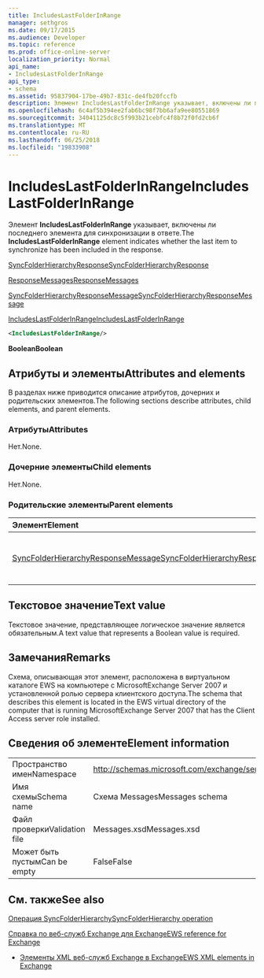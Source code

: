 ```yaml
---
title: IncludesLastFolderInRange
manager: sethgros
ms.date: 09/17/2015
ms.audience: Developer
ms.topic: reference
ms.prod: office-online-server
localization_priority: Normal
api_name:
- IncludesLastFolderInRange
api_type:
- schema
ms.assetid: 95837904-17be-49b7-831c-de4fb20fccfb
description: Элемент IncludesLastFolderInRange указывает, включены ли последнего элемента для синхронизации в ответе.
ms.openlocfilehash: 6c4af5b394ee2fab6bc98f7bb6afa9ee80551869
ms.sourcegitcommit: 34041125dc8c5f993b21cebfc4f8b72f0fd2cb6f
ms.translationtype: MT
ms.contentlocale: ru-RU
ms.lasthandoff: 06/25/2018
ms.locfileid: "19833908"
---
```

# <a name="includeslastfolderinrange"></a><span data-ttu-id="9f7fb-103">IncludesLastFolderInRange</span><span class="sxs-lookup"><span data-stu-id="9f7fb-103">IncludesLastFolderInRange</span></span>

<span data-ttu-id="9f7fb-104">Элемент **IncludesLastFolderInRange** указывает, включены ли последнего элемента для синхронизации в ответе.</span><span class="sxs-lookup"><span data-stu-id="9f7fb-104">The **IncludesLastFolderInRange** element indicates whether the last item to synchronize has been included in the response.</span></span> 
  
[<span data-ttu-id="9f7fb-105">SyncFolderHierarchyResponse</span><span class="sxs-lookup"><span data-stu-id="9f7fb-105">SyncFolderHierarchyResponse</span></span>](syncfolderhierarchyresponse.md)
  
[<span data-ttu-id="9f7fb-106">ResponseMessages</span><span class="sxs-lookup"><span data-stu-id="9f7fb-106">ResponseMessages</span></span>](responsemessages.md)
  
[<span data-ttu-id="9f7fb-107">SyncFolderHierarchyResponseMessage</span><span class="sxs-lookup"><span data-stu-id="9f7fb-107">SyncFolderHierarchyResponseMessage</span></span>](syncfolderhierarchyresponsemessage.md)
  
[<span data-ttu-id="9f7fb-108">IncludesLastFolderInRange</span><span class="sxs-lookup"><span data-stu-id="9f7fb-108">IncludesLastFolderInRange</span></span>](includeslastfolderinrange.md)
  
```xml
<IncludesLastFolderInRange/>
```

 <span data-ttu-id="9f7fb-109">**Boolean**</span><span class="sxs-lookup"><span data-stu-id="9f7fb-109">**Boolean**</span></span>
## <a name="attributes-and-elements"></a><span data-ttu-id="9f7fb-110">Атрибуты и элементы</span><span class="sxs-lookup"><span data-stu-id="9f7fb-110">Attributes and elements</span></span>

<span data-ttu-id="9f7fb-111">В разделах ниже приводится описание атрибутов, дочерних и родительских элементов.</span><span class="sxs-lookup"><span data-stu-id="9f7fb-111">The following sections describe attributes, child elements, and parent elements.</span></span>
  
### <a name="attributes"></a><span data-ttu-id="9f7fb-112">Атрибуты</span><span class="sxs-lookup"><span data-stu-id="9f7fb-112">Attributes</span></span>

<span data-ttu-id="9f7fb-113">Нет.</span><span class="sxs-lookup"><span data-stu-id="9f7fb-113">None.</span></span>
  
### <a name="child-elements"></a><span data-ttu-id="9f7fb-114">Дочерние элементы</span><span class="sxs-lookup"><span data-stu-id="9f7fb-114">Child elements</span></span>

<span data-ttu-id="9f7fb-115">Нет.</span><span class="sxs-lookup"><span data-stu-id="9f7fb-115">None.</span></span>
  
### <a name="parent-elements"></a><span data-ttu-id="9f7fb-116">Родительские элементы</span><span class="sxs-lookup"><span data-stu-id="9f7fb-116">Parent elements</span></span>

|<span data-ttu-id="9f7fb-117">**Элемент**</span><span class="sxs-lookup"><span data-stu-id="9f7fb-117">**Element**</span></span>|<span data-ttu-id="9f7fb-118">**Описание**</span><span class="sxs-lookup"><span data-stu-id="9f7fb-118">**Description**</span></span>|
|:-----|:-----|
|[<span data-ttu-id="9f7fb-119">SyncFolderHierarchyResponseMessage</span><span class="sxs-lookup"><span data-stu-id="9f7fb-119">SyncFolderHierarchyResponseMessage</span></span>](syncfolderhierarchyresponsemessage.md) <br/> |<span data-ttu-id="9f7fb-120">Содержит состояние и результат запроса SyncFolderHierarchy.</span><span class="sxs-lookup"><span data-stu-id="9f7fb-120">Contains the status and result of a SyncFolderHierarchy request.</span></span>  <br/> |
   
## <a name="text-value"></a><span data-ttu-id="9f7fb-121">Текстовое значение</span><span class="sxs-lookup"><span data-stu-id="9f7fb-121">Text value</span></span>

<span data-ttu-id="9f7fb-122">Текстовое значение, представляющее логическое значение является обязательным.</span><span class="sxs-lookup"><span data-stu-id="9f7fb-122">A text value that represents a Boolean value is required.</span></span>
  
## <a name="remarks"></a><span data-ttu-id="9f7fb-123">Замечания</span><span class="sxs-lookup"><span data-stu-id="9f7fb-123">Remarks</span></span>

<span data-ttu-id="9f7fb-124">Схема, описывающая этот элемент, расположена в виртуальном каталоге EWS на компьютере с MicrosoftExchange Server 2007 и установленной ролью сервера клиентского доступа.</span><span class="sxs-lookup"><span data-stu-id="9f7fb-124">The schema that describes this element is located in the EWS virtual directory of the computer that is running MicrosoftExchange Server 2007 that has the Client Access server role installed.</span></span>
  
## <a name="element-information"></a><span data-ttu-id="9f7fb-125">Сведения об элементе</span><span class="sxs-lookup"><span data-stu-id="9f7fb-125">Element information</span></span>

|||
|:-----|:-----|
|<span data-ttu-id="9f7fb-126">Пространство имен</span><span class="sxs-lookup"><span data-stu-id="9f7fb-126">Namespace</span></span>  <br/> |http://schemas.microsoft.com/exchange/services/2006/messages  <br/> |
|<span data-ttu-id="9f7fb-127">Имя схемы</span><span class="sxs-lookup"><span data-stu-id="9f7fb-127">Schema name</span></span>  <br/> |<span data-ttu-id="9f7fb-128">Схема Messages</span><span class="sxs-lookup"><span data-stu-id="9f7fb-128">Messages schema</span></span>  <br/> |
|<span data-ttu-id="9f7fb-129">Файл проверки</span><span class="sxs-lookup"><span data-stu-id="9f7fb-129">Validation file</span></span>  <br/> |<span data-ttu-id="9f7fb-130">Messages.xsd</span><span class="sxs-lookup"><span data-stu-id="9f7fb-130">Messages.xsd</span></span>  <br/> |
|<span data-ttu-id="9f7fb-131">Может быть пустым</span><span class="sxs-lookup"><span data-stu-id="9f7fb-131">Can be empty</span></span>  <br/> |<span data-ttu-id="9f7fb-132">False</span><span class="sxs-lookup"><span data-stu-id="9f7fb-132">False</span></span>  <br/> |
   
## <a name="see-also"></a><span data-ttu-id="9f7fb-133">См. также</span><span class="sxs-lookup"><span data-stu-id="9f7fb-133">See also</span></span>



[<span data-ttu-id="9f7fb-134">Операция SyncFolderHierarchy</span><span class="sxs-lookup"><span data-stu-id="9f7fb-134">SyncFolderHierarchy operation</span></span>](syncfolderhierarchy-operation.md)


[<span data-ttu-id="9f7fb-135">Справка по веб-служб Exchange для Exchange</span><span class="sxs-lookup"><span data-stu-id="9f7fb-135">EWS reference for Exchange</span></span>](ews-reference-for-exchange.md)
  
- [<span data-ttu-id="9f7fb-136">Элементы XML веб-служб Exchange в Exchange</span><span class="sxs-lookup"><span data-stu-id="9f7fb-136">EWS XML elements in Exchange</span></span>](ews-xml-elements-in-exchange.md)

